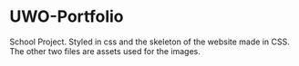 # UWO-Portfolio
School Project. Styled in css and the skeleton of the website made in CSS. The other two files are assets used for the images.
